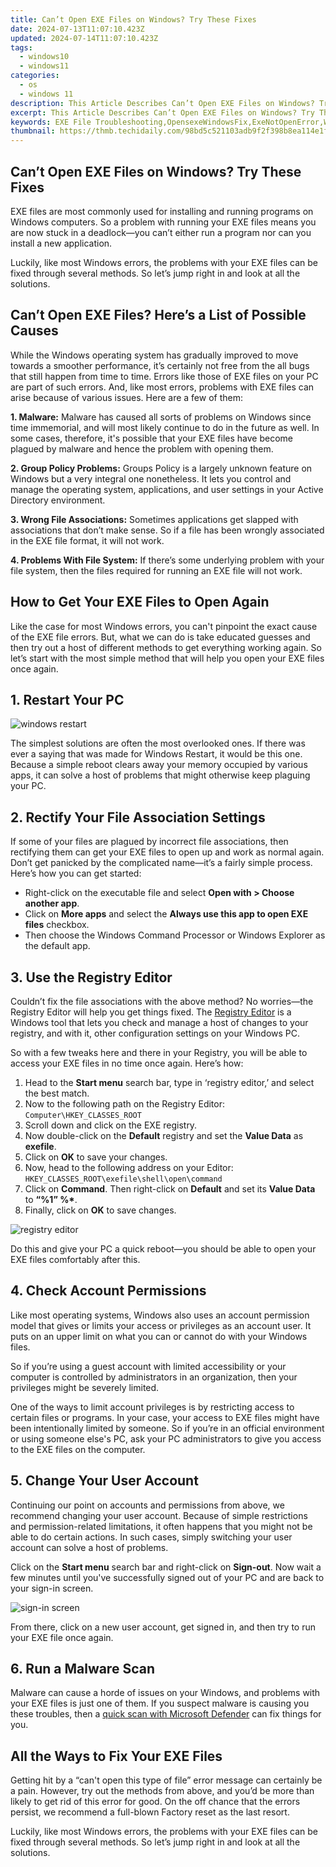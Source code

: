 ```yaml
---
title: Can’t Open EXE Files on Windows? Try These Fixes
date: 2024-07-13T11:07:10.423Z
updated: 2024-07-14T11:07:10.423Z
tags:
  - windows10
  - windows11
categories:
  - os
  - windows 11
description: This Article Describes Can’t Open EXE Files on Windows? Try These Fixes
excerpt: This Article Describes Can’t Open EXE Files on Windows? Try These Fixes
keywords: EXE File Troubleshooting,OpensexeWindowsFix,ExeNotOpenError,WindowsEXEFixGuide,ExecutableIssuesWin,OpenExecProblemsWin,FixWindowsEXEAccess
thumbnail: https://thmb.techidaily.com/98bd5c521103adb9f2f398b8ea114e1ff33040cece118b77c428c885565f6981.jpg
---
```


## Can’t Open EXE Files on Windows? Try These Fixes

 EXE files are most commonly used for installing and running programs on Windows computers. So a problem with running your EXE files means you are now stuck in a deadlock—you can’t either run a program nor can you install a new application.

 Luckily, like most Windows errors, the problems with your EXE files can be fixed through several methods. So let’s jump right in and look at all the solutions.

## Can’t Open EXE Files? Here’s a List of Possible Causes

 While the Windows operating system has gradually improved to move towards a smoother performance, it’s certainly not free from the all bugs that still happen from time to time. Errors like those of EXE files on your PC are part of such errors. And, like most errors, problems with EXE files can arise because of various issues. Here are a few of them:

**1\. Malware:** Malware has caused all sorts of problems on Windows since time immemorial, and will most likely continue to do in the future as well. In some cases, therefore, it's possible that your EXE files have become plagued by malware and hence the problem with opening them.

**2\. Group Policy Problems:** Groups Policy is a largely unknown feature on Windows but a very integral one nonetheless. It lets you control and manage the operating system, applications, and user settings in your Active Directory environment.

**3\. Wrong File Associations:** Sometimes applications get slapped with associations that don’t make sense. So if a file has been wrongly associated in the EXE file format, it will not work.

**4\. Problems With File System:** If there’s some underlying problem with your file system, then the files required for running an EXE file will not work.

## How to Get Your EXE Files to Open Again

 Like the case for most Windows errors, you can't pinpoint the exact cause of the EXE file errors. But, what we can do is take educated guesses and then try out a host of different methods to get everything working again. So let’s start with the most simple method that will help you open your EXE files once again.

## 1\. Restart Your PC

![windows restart](https://static1.makeuseofimages.com/wordpress/wp-content/uploads/2023/06/windows-restart.jpg)

 The simplest solutions are often the most overlooked ones. If there was ever a saying that was made for Windows Restart, it would be this one. Because a simple reboot clears away your memory occupied by various apps, it can solve a host of problems that might otherwise keep plaguing your PC.

## 2\. Rectify Your File Association Settings

 If some of your files are plagued by incorrect file associations, then rectifying them can get your EXE files to open up and work as normal again. Don’t get panicked by the complicated name—it’s a fairly simple process. Here’s how you can get started:

* Right-click on the executable file and select **Open with > Choose another app**.
* Click on **More apps** and select the **Always use this app to open EXE files** checkbox.
* Then choose the Windows Command Processor or Windows Explorer as the default app.

## 3\. Use the Registry Editor

 Couldn’t fix the file associations with the above method? No worries—the Registry Editor will help you get things fixed. The [Registry Editor](https://www.makeuseof.com/tag/what-is-the-windows-registry-editor-and-how-do-i-use-it-makeuseof-explains/) is a Windows tool that lets you check and manage a host of changes to your registry, and with it, other configuration settings on your Windows PC.

 So with a few tweaks here and there in your Registry, you will be able to access your EXE files in no time once again. Here’s how:

1. Head to the **Start menu** search bar, type in ‘registry editor,’ and select the best match.
2. Now to the following path on the Registry Editor:  
`Computer\HKEY_CLASSES_ROOT`
3. Scroll down and click on the EXE registry.
4. Now double-click on the **Default** registry and set the **Value Data** as **exefile**.
5. Click on **OK** to save your changes.
6. Now, head to the following address on your Editor:  
`HKEY_CLASSES_ROOT\exefile\shell\open\command`
7. Click on **Command**. Then right-click on **Default** and set its **Value Data** to **“%1” %\***.
8. Finally, click on **OK** to save changes.

![registry editor](https://static1.makeuseofimages.com/wordpress/wp-content/uploads/2023/06/registry-editor-1.jpg)

 Do this and give your PC a quick reboot—you should be able to open your EXE files comfortably after this.

## 4\. Check Account Permissions

 Like most operating systems, Windows also uses an account permission model that gives or limits your access or privileges as an account user. It puts on an upper limit on what you can or cannot do with your Windows files.

 So if you’re using a guest account with limited accessibility or your computer is controlled by administrators in an organization, then your privileges might be severely limited.

 One of the ways to limit account privileges is by restricting access to certain files or programs. In your case, your access to EXE files might have been intentionally limited by someone. So if you’re in an official environment or using someone else's PC, ask your PC administrators to give you access to the EXE files on the computer.

## 5\. Change Your User Account

 Continuing our point on accounts and permissions from above, we recommend changing your user account. Because of simple restrictions and permission-related limitations, it often happens that you might not be able to do certain actions. In such cases, simply switching your user account can solve a host of problems.

 Click on the **Start menu** search bar and right-click on **Sign-out**. Now wait a few minutes until you've successfully signed out of your PC and are back to your sign-in screen.

![sign-in screen](https://static1.makeuseofimages.com/wordpress/wp-content/uploads/2023/06/sign-in-screen.jpg)

 From there, click on a new user account, get signed in, and then try to run your EXE file once again.

## 6\. Run a Malware Scan

 Malware can cause a horde of issues on your Windows, and problems with your EXE files is just one of them. If you suspect malware is causing you these troubles, then a [quick scan with Microsoft Defender](https://www.makeuseof.com/microsoft-defender-scan-file-folder/) can fix things for you.

## All the Ways to Fix Your EXE Files

 Getting hit by a “can't open this type of file” error message can certainly be a pain. However, try out the methods from above, and you’d be more than likely to get rid of this error for good. On the off chance that the errors persist, we recommend a full-blown Factory reset as the last resort.

 Luckily, like most Windows errors, the problems with your EXE files can be fixed through several methods. So let’s jump right in and look at all the solutions.



<ins class="adsbygoogle"
      style="display:block"
      data-ad-client="ca-pub-7571918770474297"
      data-ad-slot="8358498916"
      data-ad-format="auto"
      data-full-width-responsive="true"></ins>

